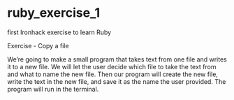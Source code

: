 # ruby_exercise_1
first Ironhack exercise to learn Ruby


Exercise - Copy a file

We’re going to make a small program that takes text from one file
and writes it to a new file. We will let the user decide which file
to take the text from and what to name the new file. Then our program
will create the new file, write the text in the new file, and save
it as the name the user provided. The program will run in the terminal.
